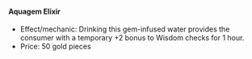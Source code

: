 #### Aquagem Elixir

- Effect/mechanic: Drinking this gem-infused water provides the consumer with a temporary +2 bonus to Wisdom checks for 1 hour.
- Price: 50 gold pieces